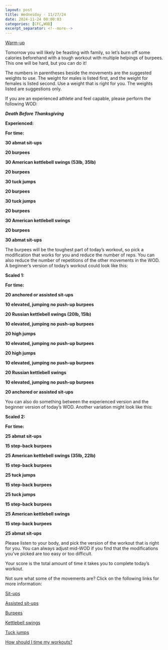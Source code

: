 ```yaml
---
layout: post
title: Wednesday - 11/27/24
date: 2024-11-24 00:00:03
categories: [CFC,WOD]
excerpt_separator: <!--more-->
---
```


[Warm-up](https://communityfitnessclub.wixsite.com/website/post/basic-full-body-warm-up)

Tomorrow you will likely be feasting with family, so let’s burn off some calories beforehand with a tough workout with multiple helpings of burpees. This one will be hard, but you can do it!

The numbers in parentheses beside the movements are the suggested weights to use. The weight for males is listed first, and the weight for females is listed second. Use a weight that is right for you. The weights listed are suggestions only.

If you are an experienced athlete and feel capable, please perform the following WOD:

***Death  Before Thanksgiving***

**Experienced:**

**For time:**

**30 abmat sit-ups**

**20 burpees**

**30 American kettlebell swings (53lb, 35lb)**

**20 burpees**

**30 tuck jumps**

**20 burpees**

**30 tuck jumps**

**20 burpees**

**30 American kettlebell swings**

**20 burpees**

**30 abmat sit-ups**
<!--more-->

The burpees will be the toughest part of today’s workout, so pick a modification that works for you and reduce the number of reps. You can also reduce the number of repetitions of the other movements in the WOD. A beginner’s version of today’s workout could look like this:

**Scaled 1:**

**For time:**

**20 anchored or assisted sit-ups**

**10 elevated, jumping no push-up burpees**

**20 Russian kettlebell swings (20lb, 15lb)**

**10 elevated, jumping no push-up burpees**

**20 high jumps**

**10 elevated, jumping no push-up burpees**

**20 high jumps**

**10 elevated, jumping no push-up burpees**

**20 Russian kettlebell swings**

**10 elevated, jumping no push-up burpees**

**20 anchored or assisted sit-ups**

You can also do something between the experienced version and the beginner version of today’s WOD. Another variation might look like this:

**Scaled 2:**

**For time:**

**25 abmat sit-ups**

**15 step-back burpees**

**25 American kettlebell swings (35lb, 22lb)**

**15 step-back burpees**

**25 tuck jumps**

**15 step-back burpees**

**25 tuck jumps**

**15 step-back burpees**

**25 American kettlebell swings**

**15 step-back burpees**

**25 abmat sit-ups**

Please listen to your body, and pick the version of the workout that is right for you. You can always adjust mid-WOD if you find that the modifications you’ve picked are too easy or too difficult.

Your score is the total amount of time it takes you to complete today’s workout.

Not sure what some of the movements are? Click on the following links for more information:

[Sit-ups](https://communityfitnessclub.wixsite.com/website/post/sit-ups)

[Assisted sit-ups](https://www.youtube.com/watch?v=q4ap_8wpaF8)

[Burpees](https://communityfitnessclub.wixsite.com/website/post/burpees)

[Kettlebell swings](https://communityfitnessclub.wixsite.com/website/post/kettlebell-swings)

[Tuck jumps](https://www.youtube.com/watch?v=mgBCOVR1hqw)

[How should I time my workouts?](https://communityfitnessclub.wixsite.com/website/post/how-should-i-time-my-workouts)

